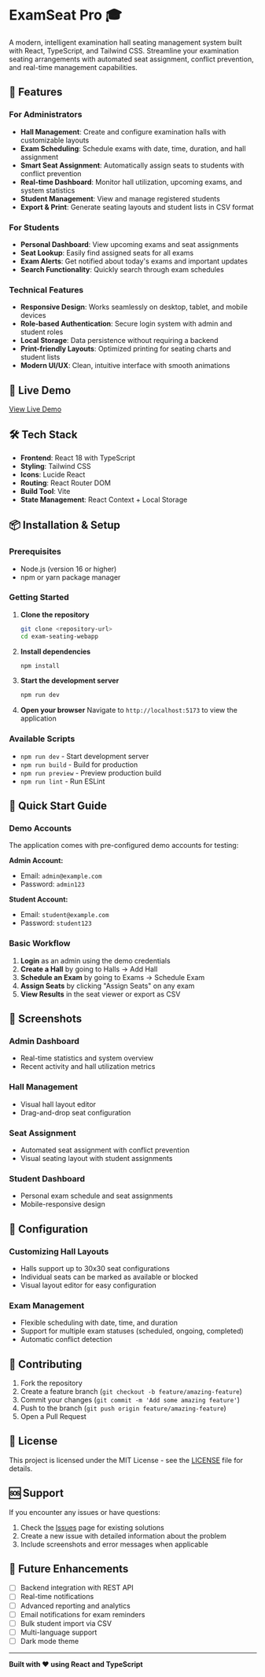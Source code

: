 # ExamSeat Pro 🎓

A modern, intelligent examination hall seating management system built with React, TypeScript, and Tailwind CSS. Streamline your examination seating arrangements with automated seat assignment, conflict prevention, and real-time management capabilities.

## 🌟 Features

### For Administrators
- **Hall Management**: Create and configure examination halls with customizable layouts
- **Exam Scheduling**: Schedule exams with date, time, duration, and hall assignment
- **Smart Seat Assignment**: Automatically assign seats to students with conflict prevention
- **Real-time Dashboard**: Monitor hall utilization, upcoming exams, and system statistics
- **Student Management**: View and manage registered students
- **Export & Print**: Generate seating layouts and student lists in CSV format

### For Students
- **Personal Dashboard**: View upcoming exams and seat assignments
- **Seat Lookup**: Easily find assigned seats for all exams
- **Exam Alerts**: Get notified about today's exams and important updates
- **Search Functionality**: Quickly search through exam schedules

### Technical Features
- **Responsive Design**: Works seamlessly on desktop, tablet, and mobile devices
- **Role-based Authentication**: Secure login system with admin and student roles
- **Local Storage**: Data persistence without requiring a backend
- **Print-friendly Layouts**: Optimized printing for seating charts and student lists
- **Modern UI/UX**: Clean, intuitive interface with smooth animations

## 🚀 Live Demo

[View Live Demo]()

## 🛠️ Tech Stack

- **Frontend**: React 18 with TypeScript
- **Styling**: Tailwind CSS
- **Icons**: Lucide React
- **Routing**: React Router DOM
- **Build Tool**: Vite
- **State Management**: React Context + Local Storage

## 📦 Installation & Setup

### Prerequisites
- Node.js (version 16 or higher)
- npm or yarn package manager

### Getting Started

1. **Clone the repository**
   ```bash
   git clone <repository-url>
   cd exam-seating-webapp
   ```

2. **Install dependencies**
   ```bash
   npm install
   ```

3. **Start the development server**
   ```bash
   npm run dev
   ```

4. **Open your browser**
   Navigate to `http://localhost:5173` to view the application

### Available Scripts

- `npm run dev` - Start development server
- `npm run build` - Build for production
- `npm run preview` - Preview production build
- `npm run lint` - Run ESLint

## 🎯 Quick Start Guide

### Demo Accounts

The application comes with pre-configured demo accounts for testing:

**Admin Account:**
- Email: `admin@example.com`
- Password: `admin123`

**Student Account:**
- Email: `student@example.com`
- Password: `student123`

### Basic Workflow

1. **Login** as an admin using the demo credentials
2. **Create a Hall** by going to Halls → Add Hall
3. **Schedule an Exam** by going to Exams → Schedule Exam
4. **Assign Seats** by clicking "Assign Seats" on any exam
5. **View Results** in the seat viewer or export as CSV

## 📱 Screenshots

### Admin Dashboard
- Real-time statistics and system overview
- Recent activity and hall utilization metrics

### Hall Management
- Visual hall layout editor
- Drag-and-drop seat configuration

### Seat Assignment
- Automated seat assignment with conflict prevention
- Visual seating layout with student assignments

### Student Dashboard
- Personal exam schedule and seat assignments
- Mobile-responsive design

## 🔧 Configuration

### Customizing Hall Layouts
- Halls support up to 30x30 seat configurations
- Individual seats can be marked as available or blocked
- Visual layout editor for easy configuration

### Exam Management
- Flexible scheduling with date, time, and duration
- Support for multiple exam statuses (scheduled, ongoing, completed)
- Automatic conflict detection

## 🤝 Contributing

1. Fork the repository
2. Create a feature branch (`git checkout -b feature/amazing-feature`)
3. Commit your changes (`git commit -m 'Add some amazing feature'`)
4. Push to the branch (`git push origin feature/amazing-feature`)
5. Open a Pull Request

## 📄 License

This project is licensed under the MIT License - see the [LICENSE](LICENSE) file for details.

## 🆘 Support

If you encounter any issues or have questions:

1. Check the [Issues](../../issues) page for existing solutions
2. Create a new issue with detailed information about the problem
3. Include screenshots and error messages when applicable

## 🔮 Future Enhancements

- [ ] Backend integration with REST API
- [ ] Real-time notifications
- [ ] Advanced reporting and analytics
- [ ] Email notifications for exam reminders
- [ ] Bulk student import via CSV
- [ ] Multi-language support
- [ ] Dark mode theme

---

**Built with ❤️ using React and TypeScript**